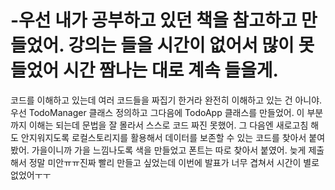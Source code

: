 # -우선 내가 공부하고 있던 책을 참고하고 만들었어. 강의는 들을 시간이 없어서 많이 못 들었어 시간 짬나는 대로 계속 들을게.
코드를 이해하고 있는데 여러 코드들을 짜집기 한거라 완전히 이해하고 있는 건 아니야.
우선 TodoManager 클래스 정의하고 그다음에 TodoApp 클래스를 만들었어. 이 부분까지 이해는 되는데 문법을 잘 몰라서 스스로 코드 짜진 못했어.
그 다음엔 새로고침 해도 안지워지도록 로컬스토리지를 활용해서 데이터를 보존할 수 있는 코드를 찾아서 붙여봤어.
가을이니까 가을 느낌나도록 색을 만들었고 폰트는 따로 찾아서 붙였어.
늦게 제출해서 정말 미안ㅠㅠ진짜 빨리 만들고 싶었는데 이번에 발표가 너무 겹쳐서 시간이 별로 없었어ㅜㅜ
